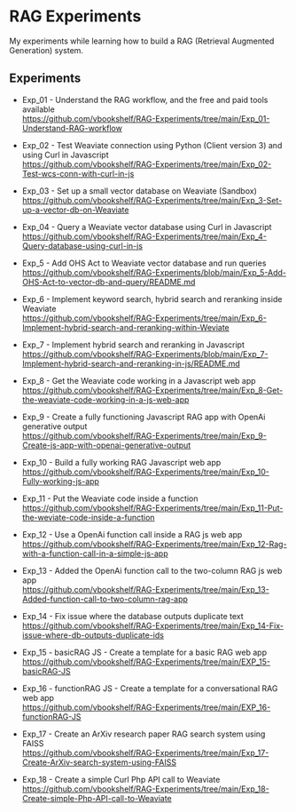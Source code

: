 # RAG Experiments
My experiments while learning how to build a RAG (Retrieval Augmented Generation) system.
<br>

## Experiments

- Exp_01 - Understand the RAG workflow, and the free and paid tools available<br>
https://github.com/vbookshelf/RAG-Experiments/tree/main/Exp_01-Understand-RAG-workflow

- Exp_02 - Test Weaviate connection using Python (Client version 3) and using Curl in Javascript<br>
https://github.com/vbookshelf/RAG-Experiments/tree/main/Exp_02-Test-wcs-conn-with-curl-in-js

- Exp_03 - Set up a small vector database on Weaviate (Sandbox)<br>
https://github.com/vbookshelf/RAG-Experiments/tree/main/Exp_3-Set-up-a-vector-db-on-Weaviate

- Exp_04 - Query a Weaviate vector database using Curl in Javascript<br>
https://github.com/vbookshelf/RAG-Experiments/tree/main/Exp_4-Query-database-using-curl-in-js

- Exp_5 - Add OHS Act to Weaviate vector database and run queries<br>
https://github.com/vbookshelf/RAG-Experiments/blob/main/Exp_5-Add-OHS-Act-to-vector-db-and-query/README.md

- Exp_6 - Implement keyword search, hybrid search and reranking inside Weaviate<br>
https://github.com/vbookshelf/RAG-Experiments/tree/main/Exp_6-Implement-hybrid-search-and-reranking-within-Weviate

- Exp_7 - Implement hybrid search and reranking in Javascript<br>
https://github.com/vbookshelf/RAG-Experiments/blob/main/Exp_7-Implement-hybrid-search-and-reranking-in-js/README.md

- Exp_8 - Get the Weaviate code working in a Javascript web app<br>
https://github.com/vbookshelf/RAG-Experiments/tree/main/Exp_8-Get-the-weaviate-code-working-in-a-js-web-app

- Exp_9 - Create a fully functioning Javascript RAG app with OpenAi generative output<br>
https://github.com/vbookshelf/RAG-Experiments/tree/main/Exp_9-Create-js-app-with-openai-generative-output

- Exp_10 - Build a fully working RAG Javascript web app<br>
https://github.com/vbookshelf/RAG-Experiments/tree/main/Exp_10-Fully-working-js-app

- Exp_11 - Put the Weaviate code inside a function<br>
https://github.com/vbookshelf/RAG-Experiments/tree/main/Exp_11-Put-the-weviate-code-inside-a-function

- Exp_12 - Use a OpenAi function call inside a RAG js web app<br>
https://github.com/vbookshelf/RAG-Experiments/tree/main/Exp_12-Rag-with-a-function-call-in-a-simple-js-app

- Exp_13 - Added the OpenAi function call to the two-column RAG js web app<br>
https://github.com/vbookshelf/RAG-Experiments/tree/main/Exp_13-Added-function-call-to-two-column-rag-app

- Exp_14 - Fix issue where the database outputs duplicate text<br>
https://github.com/vbookshelf/RAG-Experiments/tree/main/Exp_14-Fix-issue-where-db-outputs-duplicate-ids

- Exp_15 - basicRAG JS - Create a template for a basic RAG web app<br>
https://github.com/vbookshelf/RAG-Experiments/tree/main/EXP_15-basicRAG-JS

- Exp_16 - functionRAG JS - Create a template for a conversational RAG web app<br>
https://github.com/vbookshelf/RAG-Experiments/tree/main/EXP_16-functionRAG-JS

- Exp_17 - Create an ArXiv research paper RAG search system using FAISS<br>
https://github.com/vbookshelf/RAG-Experiments/tree/main/Exp_17-Create-ArXiv-search-system-using-FAISS

- Exp_18 - Create a simple Curl Php API call to Weaviate<br>
https://github.com/vbookshelf/RAG-Experiments/tree/main/Exp_18-Create-simple-Php-API-call-to-Weaviate


